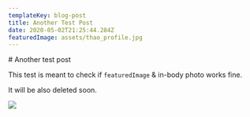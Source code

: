 ```yaml
---
templateKey: blog-post
title: Another Test Post
date: 2020-05-02T21:25:44.284Z
featuredImage: assets/thao_profile.jpg
---
```

\# Another test post

This test is meant to check if `featuredImage` & in-body photo works fine. 

It will be also deleted soon.

![](assets/manja-vitolic.jpg)
